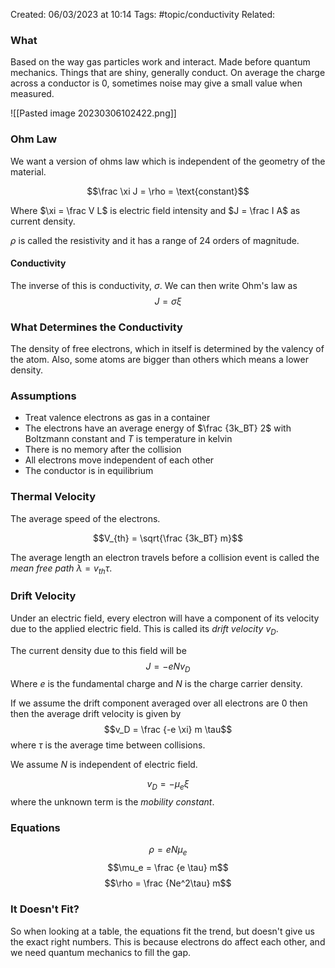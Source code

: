 Created: 06/03/2023 at 10:14
Tags: #topic/conductivity
Related:

###  What
Based on the way gas particles work and interact.
Made before quantum mechanics.
Things that are shiny, generally conduct.
On average the charge across a conductor is 0, sometimes noise may give a small value when measured.

![[Pasted image 20230306102422.png]]

### Ohm Law
We want a version of ohms law which is independent of the geometry of the material.

$$\frac \xi J = \rho = \text{constant}$$

Where $\xi = \frac V L$ is electric field intensity and $J = \frac I A$ as current density.

$\rho$ is called the resistivity and it has a range of 24 orders of magnitude.

#### Conductivity
The inverse of this is conductivity, $\sigma$.
We can then write Ohm's law as 
$$J = \sigma \xi$$

### What Determines the Conductivity
The density of free electrons, which in itself is determined by the valency of the atom. Also, some atoms are bigger than others which means a lower density.

### Assumptions
- Treat valence electrons as gas in a container
- The electrons have an average energy of $\frac {3k_BT} 2$ with Boltzmann constant and $T$ is temperature in kelvin
- There is no memory after the collision
- All electrons move independent of each other
- The conductor is in equilibrium

### Thermal Velocity
The average speed of the electrons.

$$V_{th} = \sqrt{\frac {3k_BT} m}$$

The average length an electron travels before a collision event is called the *mean free path* $\lambda = v_{th} \tau$.

### Drift Velocity
Under an electric field, every electron will have a component of its velocity due to the applied electric field. This is called its *drift velocity* $v_D$.

The current density due to this field will be 
$$J = -eNv_D$$
Where $e$ is the fundamental charge and $N$ is the charge carrier density.

If we assume the drift component averaged over all electrons are 0 then then the average drift velocity is given by
$$v_D = \frac {-e \xi} m \tau$$
where $\tau$ is the average time between collisions.

We assume $N$ is independent of electric field.

$$v_D = -\mu_e \xi$$ where the unknown term is the *mobility constant*.

### Equations
$$\rho = eN\mu_e$$
$$\mu_e = \frac {e \tau} m$$
$$\rho = \frac {Ne^2\tau} m$$

### It Doesn't Fit?
So when looking at a table, the equations fit the trend, but doesn't give us the exact right numbers.
This is because electrons do affect each other, and we need quantum mechanics to fill the gap.